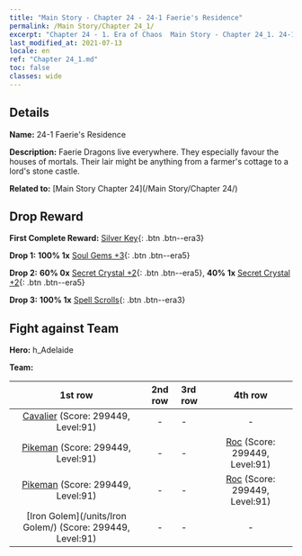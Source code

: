 ```yaml
---
title: "Main Story - Chapter 24 - 24-1 Faerie's Residence"
permalink: /Main Story/Chapter 24_1/
excerpt: "Chapter 24 - 1. Era of Chaos  Main Story - Chapter 24_1. 24-1 Faerie's Residence"
last_modified_at: 2021-07-13
locale: en
ref: "Chapter 24_1.md"
toc: false
classes: wide
---
```


## Details

 **Name:** 24-1 Faerie's Residence

 **Description:** Faerie Dragons live everywhere. They especially favour the houses of mortals. Their lair might be anything from a farmer's cottage to a lord's stone castle.

 **Related to:** [Main Story Chapter 24](/Main Story/Chapter 24/)

## Drop Reward

 **First Complete Reward:** [Silver Key](/Items/con_693/){: .btn .btn--era3}

 **Drop 1:** **100% 1x** [Soul Gems +3](/Items/mat_86/){: .btn .btn--era5}

 **Drop 2:** **60% 0x** [Secret Crystal +2](/Items/mat_80/){: .btn .btn--era5}, **40% 1x** [Secret Crystal +2](/Items/mat_80/){: .btn .btn--era5}

 **Drop 3:** **100% 1x** [Spell Scrolls](/Items/con_694/){: .btn .btn--era3}


## Fight against Team
 **Hero:** h_Adelaide

 **Team:**


  | 1st row | 2nd row | 3rd row | 4th row |
  |:----:|:----:|:----|:----:|
  | [Cavalier](/units/Cavalier/) (Score: 299449, Level:91)  | - | - | - |
  | [Pikeman](/units/Pikeman/) (Score: 299449, Level:91)  | - | - | [Roc](/units/Roc/) (Score: 299449, Level:91)  |
  | [Pikeman](/units/Pikeman/) (Score: 299449, Level:91)  | - | - | [Roc](/units/Roc/) (Score: 299449, Level:91)  |
  | [Iron Golem](/units/Iron Golem/) (Score: 299449, Level:91)  | - | - | - |


